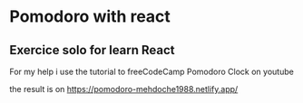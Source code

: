 # Pomodoro with react

## Exercice solo for learn React


For my help i use the tutorial to freeCodeCamp Pomodoro Clock on youtube

the result is on https://pomodoro-mehdoche1988.netlify.app/
